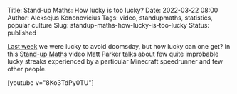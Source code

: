 Title: Stand-up Maths: How lucky is too lucky?
Date: 2022-03-22 08:00
Author: Aleksejus Kononovicius
Tags: video, standupmaths, statistics, popular culture
Slug: standup-maths-how-lucky-is-too-lucky
Status: published

[Last week]({filename}/articles/2022/end-of-the-world-2026.md) we were lucky
to avoid doomsday, but how lucky can one get? In this [Stand-up
Maths](https://www.youtube.com/channel/UCSju5G2aFaWMqn-_0YBtq5A) video Matt
Parker talks about few quite improbable lucky streaks experienced by a
particular Minecraft speedrunner and few other people.

[youtube v="8Ko3TdPy0TU"]
